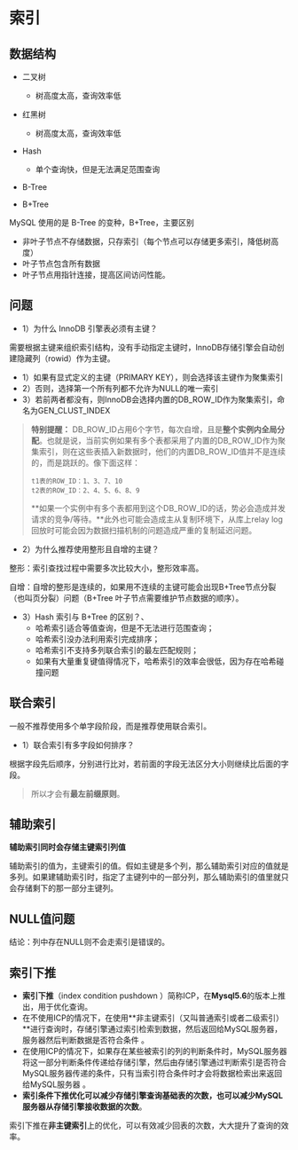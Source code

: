# 索引

## 数据结构

* 二叉树
  * 树高度太高，查询效率低
* 红黑树
  * 树高度太高，查询效率低
* Hash
  * 单个查询快，但是无法满足范围查询

* B-Tree
* B+Tree

MySQL 使用的是 B-Tree 的变种，B+Tree，主要区别

* 非叶子节点不存储数据，只存索引（每个节点可以存储更多索引，降低树高度）
* 叶子节点包含所有数据
* 叶子节点用指针连接，提高区间访问性能。

## 问题

* 1）为什么 InnoDB 引擎表必须有主键？

需要根据主键来组织索引结构，没有手动指定主键时，InnoDB存储引擎会自动创建隐藏列（rowid）作为主键。

* 1）如果有显式定义的主键（PRIMARY KEY），则会选择该主键作为聚集索引
* 2）否则，选择第一个所有列都不允许为NULL的唯一索引
* 3）若前两者都没有，则InnoDB会选择内置的DB_ROW_ID作为聚集索引，命名为GEN_CLUST_INDEX

> **特别提醒：** DB_ROW_ID占用6个字节，每次自增，且是**整个实例内全局分配**。也就是说，当前实例如果有多个表都采用了内置的DB_ROW_ID作为聚集索引，则在这些表插入新数据时，他们的内置DB_ROW_ID值并不是连续的，而是跳跃的。像下面这样：
>
> ```
> t1表的ROW_ID：1、3、7、10
> t2表的ROW_ID：2、4、5、6、8、9
> ```
>
> **如果一个实例中有多个表都用到这个DB_ROW_ID的话，势必会造成并发请求的竞争/等待。**此外也可能会造成主从复制环境下，从库上relay log回放时可能会因为数据扫描机制的问题造成严重的复制延迟问题。



* 2）为什么推荐使用整形且自增的主键？

整形：索引查找过程中需要多次比较大小，整形效率高。

自增：自增的整形是连续的，如果用不连续的主键可能会出现B+Tree节点分裂（也叫页分裂）问题（B+Tree 叶子节点需要维护节点数据的顺序）。



* 3）Hash 索引与 B+Tree 的区别？、
  * 哈希索引适合等值查询，但是不无法进行范围查询；
  * 哈希索引没办法利用索引完成排序；
  * 哈希索引不支持多列联合索引的最左匹配规则；
  * 如果有大量重复键值得情况下，哈希索引的效率会很低，因为存在哈希碰撞问题

## 联合索引

一般不推荐使用多个单字段阶段，而是推荐使用联合索引。

* 1）联合索引有多字段如何排序？

根据字段先后顺序，分别进行比对，若前面的字段无法区分大小则继续比后面的字段。

> 所以才会有**最左前缀原则**。



## 辅助索引

**辅助索引同时会存储主键索引列值**

辅助索引的值为，主键索引的值。假如主键是多个列，那么辅助索引对应的值就是多列。如果建辅助索引时，指定了主键列中的一部分列，那么辅助索引的值里就只会存储剩下的那一部分主键列。



## NULL值问题

结论：列中存在NULL则不会走索引是错误的。



## 索引下推

- **索引下推**（index condition pushdown ）简称ICP，在**Mysql5.6**的版本上推出，用于优化查询。
- 在不使用ICP的情况下，在使用**非主键索引（又叫普通索引或者二级索引）**进行查询时，存储引擎通过索引检索到数据，然后返回给MySQL服务器，服务器然后判断数据是否符合条件 。
- 在使用ICP的情况下，如果存在某些被索引的列的判断条件时，MySQL服务器将这一部分判断条件传递给存储引擎，然后由存储引擎通过判断索引是否符合MySQL服务器传递的条件，只有当索引符合条件时才会将数据检索出来返回给MySQL服务器 。
- **索引条件下推优化可以减少存储引擎查询基础表的次数，也可以减少MySQL服务器从存储引擎接收数据的次数**。



索引下推在**非主键索引**上的优化，可以有效减少回表的次数，大大提升了查询的效率。